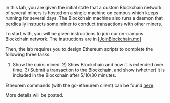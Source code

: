 In this lab, you are given the initial state that a custom Blockchain network of several miners is hosted on a single machine on campus which keeps running for several days. The Blockchain machine also runs a daemon that perdically instructs some miner to conduct transactions with other miners.

To start with, you will be given instructions to join our on-campus Blockchain network. The instructions are in [[JoinBlockchain.md](lab3/JoinBlockchain.md)]

Then, the lab requires you to design Ethereum scripts to complete the following three tasks. 
1) Show the coins mined. 2) Show Blockchain and how it is extended over time. 3) Submit a transaction to the Blockchain, and show (whether) it is included in the Blockchain after 5/10/30 minutes.

Etheurem commands (with the go-etheurem client) can be found [here](https://github.com/ethereum/go-ethereum/wiki/Management-APIs).

More details will be posted.

